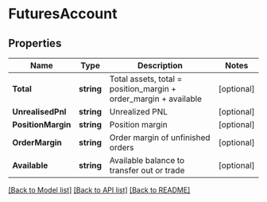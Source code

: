 # FuturesAccount

## Properties
Name | Type | Description | Notes
------------ | ------------- | ------------- | -------------
**Total** | **string** | Total assets, total &#x3D; position_margin + order_margin + available | [optional] 
**UnrealisedPnl** | **string** | Unrealized PNL | [optional] 
**PositionMargin** | **string** | Position margin | [optional] 
**OrderMargin** | **string** | Order margin of unfinished orders | [optional] 
**Available** | **string** | Available balance to transfer out or trade | [optional] 

[[Back to Model list]](../README.md#documentation-for-models) [[Back to API list]](../README.md#documentation-for-api-endpoints) [[Back to README]](../README.md)


